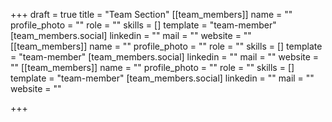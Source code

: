 +++
draft = true
title = "Team Section"
[[team_members]]
name = ""
profile_photo = ""
role = ""
skills = []
template = "team-member"
[team_members.social]
linkedin = ""
mail = ""
website = ""
[[team_members]]
name = ""
profile_photo = ""
role = ""
skills = []
template = "team-member"
[team_members.social]
linkedin = ""
mail = ""
website = ""
[[team_members]]
name = ""
profile_photo = ""
role = ""
skills = []
template = "team-member"
[team_members.social]
linkedin = ""
mail = ""
website = ""

+++
